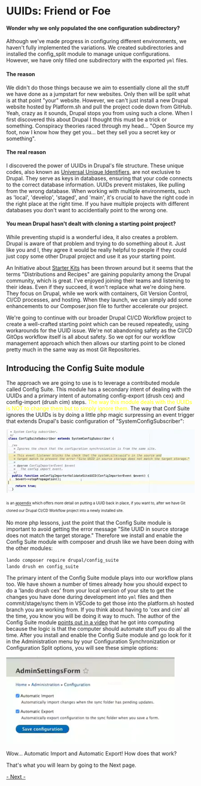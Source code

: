 
# UUIDs: Friend or Foe

#### Wonder why we only populated the one configuration subdirectory?
Although we've made progress in configuring different environments, we haven't fully implemented the variations. We created subdirectories and installed the config_split module to manage unique configurations. However, we have only filled one subdirectory with the exported `yml` files.
 
#### The reason
We didn't do those things because we aim to essentially clone all the stuff we have done as a jumpstart for new websites. Only then will be split what is at that point "your" website.  However, we can't just install a new Drupal website hosted by Platform.sh and pull the project code down from GitHub.  Yeah, crazy as it sounds, Drupal stops you from using such a clone.  When I first discovered this about Drupal I thought this must be a trick or something.  Conspiracy theories raced through my head… "Open Source my foot, now I know how they get you… bet they sell you a secret key or something".

#### The real reason
I discovered the power of UUIDs in Drupal's file structure. These unique codes, also known as [Universal Unique Identifiers,](https://en.wikipedia.org/wiki/Universally_unique_identifier) are not exclusive to Drupal. They serve as keys in databases, ensuring that your code connects to the correct database information. UUIDs prevent mistakes, like pulling from the wrong database. When working with multiple environments, such as 'local', 'develop', 'staged', and 'main', it's crucial to have the right code in the right place at the right time.  If you have multiple projects with different databases you don't want to accidentially point to the wrong one.

#### You mean Drupal hasn't dealt with cloning a starting point project?
While preventing stupid is a wonderful idea, it also creates a problem.  Drupal is aware of that problem and trying to do something about it.  Just like you and I, they agree it would be really helpful to people if they could just copy some other Drupal project and use it as your starting point.

An Initiative about [Starter Kits](https://www.drupal.org/about/core/strategic-initiatives-distributions-and-recipes) has been thrown around but it seems that the terms "Distributions and Recipes" are gaining popularity among the Drupal community, which is great. I've enjoyed joining their teams and listening to their ideas. Even if they succeed, it won't replace what we're doing here. They focus on Drupal, while we work with containers, Git Version Control, CI/CD processes, and hosting. When they launch, we can simply add some enhancements to our Composer.json file to further accelerate our project.

We're going to continue with our broader Drupal CI/CD Workflow project to create a well-crafted starting point  which can be reused repeatedly, using workarounds for the UUID issue. We're not abandoning safety as the CI/CD GitOps workflow itself is all about safety.  So we opt for our workflow management approach which then allows our starting point to be cloned pretty much in the same way as most Git Repositories.

## Introducing the Config Suite module
The approach we are going to use is to leverage a contributed module called Config Suite.  This module has a secondary intent of dealing with the UUIDs and a primary intent of automating config-export (drush cex) and config-import (drush cim) steps.  <font color=yellow>The way this module deals with the UUIDs is NOT to change them but to simply ignore them.</font>    The way that Conf Suite ignores the UUIDs is by doing a little php magic surpressing an event trigger that extends Drupal's basic configuration of "SystemConfigSubscriber": 

<img src="../cicd/captures/UUID1.png"  width="700">

<sup><sub> is an [appendix](../cicd/changeUUIDs.md) which offers more detail on putting a UUID back in place, if you want to, after we have Git cloned our Drupal CI/CD Workflow project into a newly installed site.</sup><br>

No more php lessons, just the point that the Config Suite module is important to avoid getting the error message "Site UUID in source storage does not match the target storage." Therefore we install and enable the Config Suite module with composer and drush like we have been doing with the other modules:

`lando composer require drupal/config_suite`<br>
`lando drush en config_suite`

The primary intent of the Config Suite module plays into our workflow plans too.  We have shown a number of times already how you should expect to do a 'lando drush cex' from your local version of your site to get the changes you have done during development into `yml` files and then commit/stage/sync them in VSCode to get those into the platform.sh hosted branch you are working from.  If you think about having to 'cex and cim' all the time, you know you will be doing it way to much.  The author of the Config Suite module [points out in a video](https://www.youtube.com/watch?v=02IJGgGPBAw&t=112s) that he got into computing because the logic is that the computer should automate stuff you do all the time.  After you install and enable the Config Suite module and go look for it in the Administration menu by your Configuration Synchronization or Configuration Split options, you will see these simple options:

<img src="../cicd/captures/UUID2.png"  width="450">

Wow... Automatic Import and Automatic Export!  How does that work?

That's what you will learn by going to the Next page.


[- Next -](../cicd/autoconfig.md)
